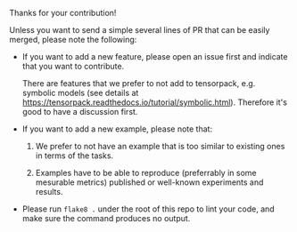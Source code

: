 

Thanks for your contribution!

Unless you want to send a simple several lines of PR that can be easily merged, please note the following:

* If you want to add a new feature, please open an issue first and indicate that you want to
	contribute.

	There are features that we prefer to not add to tensorpack, e.g. symbolic models
  (see details at https://tensorpack.readthedocs.io/tutorial/symbolic.html).
	Therefore it's good to have a discussion first.

* If you want to add a new example, please note that:

	1. We prefer to not have an example that is too similar to existing ones in terms of the tasks.

	2. Examples have to be able to reproduce (preferrably in some mesurable metrics) published or well-known experiments and results.

* Please run `flake8 .` under the root of this repo to lint your code, and make sure the command produces no output.
